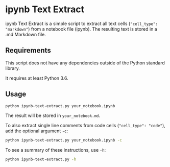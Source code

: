 # ipynb Text Extract

ipynb Text Extract is a simple script to extract all text cells
(`"cell_type": "markdown"`) from a notebook file (ipynb). The resulting text is
stored in a .md Markdown file.

## Requirements

This script does not have any dependencies outside of the Python standard
library.

It requires at least Python 3.6.

## Usage

```sh
python ipynb-text-extract.py your_notebook.ipynb
```

The result will be stored in `your_notebook.md`.

To also extract single line comments from code cells (`"cell_type": "code"`),
add the optional argument `-c`:

```sh
python ipynb-text-extract.py your_notebook.ipynb -c
```

To see a summary of these instructions, use `-h`:

```sh
python ipynb-text-extract.py -h
```
